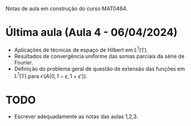Notas de aula em construção do curso MAT0464.

# Última aula (Aula 4 - 06/04/2024)
- Aplicações de técnicas de espaço de Hilbert em $L^1(\mathbb T)$.
- Resultados de convergência uniforme das somas parciais da série de Fourier.
- Definição do problema geral de questão de extensão das funções em $L^1(\mathbb T)$ para $\mathscr O(A(0, 1-\varepsilon, 1+\varepsilon'))$.

# TODO
- Escrever adequadamente as notas das aulas 1,2,3.
